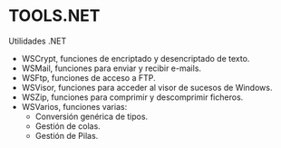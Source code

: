 # TOOLS.NET
Utilidades .NET

- WSCrypt, funciones de encriptado y desencriptado de texto.
- WSMail, funciones para enviar y recibir e-mails.
- WSFtp, funciones de acceso a FTP.
- WSVisor, funciones para acceder al visor de sucesos de Windows.
- WSZip, funciones para comprimir y descomprimir ficheros.
- WSVarios, funciones varias:
  - Conversión genérica de tipos.
  - Gestión de colas.
  - Gestión de Pilas.
